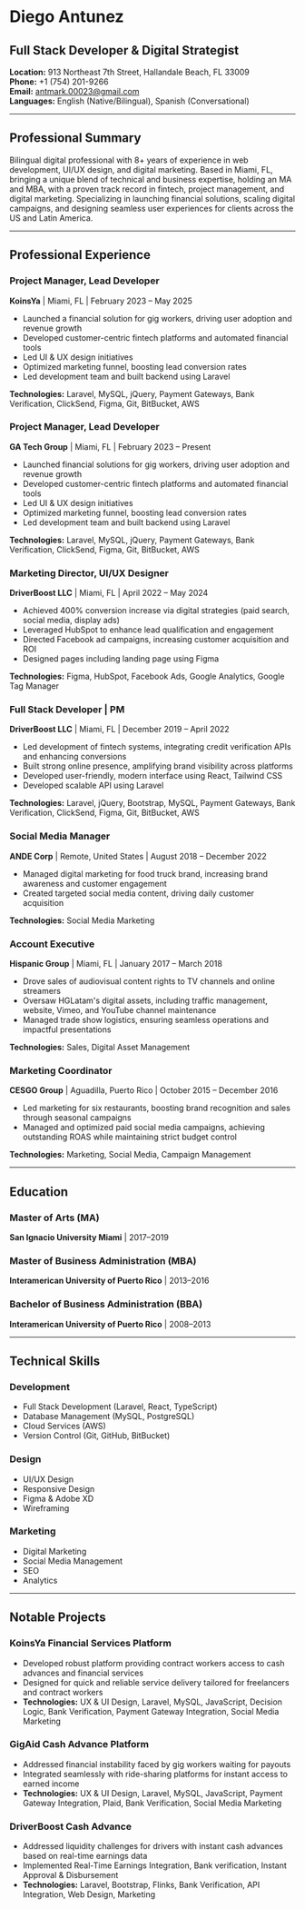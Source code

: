 # Diego Antunez
## Full Stack Developer & Digital Strategist

**Location:** 913 Northeast 7th Street, Hallandale Beach, FL 33009  
**Phone:** +1 (754) 201-9266  
**Email:** antmark.00023@gmail.com  
**Languages:** English (Native/Bilingual), Spanish (Conversational)

---

## Professional Summary

Bilingual digital professional with 8+ years of experience in web development, UI/UX design, and digital marketing. Based in Miami, FL, bringing a unique blend of technical and business expertise, holding an MA and MBA, with a proven track record in fintech, project management, and digital marketing. Specializing in launching financial solutions, scaling digital campaigns, and designing seamless user experiences for clients across the US and Latin America.

---

## Professional Experience

### Project Manager, Lead Developer
**KoinsYa** | Miami, FL | February 2023 – May 2025
- Launched a financial solution for gig workers, driving user adoption and revenue growth
- Developed customer-centric fintech platforms and automated financial tools
- Led UI & UX design initiatives
- Optimized marketing funnel, boosting lead conversion rates
- Led development team and built backend using Laravel

**Technologies:** Laravel, MySQL, jQuery, Payment Gateways, Bank Verification, ClickSend, Figma, Git, BitBucket, AWS

### Project Manager, Lead Developer
**GA Tech Group** | Miami, FL | February 2023 – Present
- Launched financial solutions for gig workers, driving user adoption and revenue growth
- Developed customer-centric fintech platforms and automated financial tools
- Led UI & UX design initiatives
- Optimized marketing funnel, boosting lead conversion rates
- Led development team and built backend using Laravel

**Technologies:** Laravel, MySQL, jQuery, Payment Gateways, Bank Verification, ClickSend, Figma, Git, BitBucket, AWS

### Marketing Director, UI/UX Designer
**DriverBoost LLC** | Miami, FL | April 2022 – May 2024
- Achieved 400% conversion increase via digital strategies (paid search, social media, display ads)
- Leveraged HubSpot to enhance lead qualification and engagement
- Directed Facebook ad campaigns, increasing customer acquisition and ROI
- Designed pages including landing page using Figma

**Technologies:** Figma, HubSpot, Facebook Ads, Google Analytics, Google Tag Manager

### Full Stack Developer | PM
**DriverBoost LLC** | Miami, FL | December 2019 – April 2022
- Led development of fintech systems, integrating credit verification APIs and enhancing conversions
- Built strong online presence, amplifying brand visibility across platforms
- Developed user-friendly, modern interface using React, Tailwind CSS
- Developed scalable API using Laravel

**Technologies:** Laravel, jQuery, Bootstrap, MySQL, Payment Gateways, Bank Verification, ClickSend, Figma, Git, BitBucket, AWS

### Social Media Manager
**ANDE Corp** | Remote, United States | August 2018 – December 2022
- Managed digital marketing for food truck brand, increasing brand awareness and customer engagement
- Created targeted social media content, driving daily customer acquisition

**Technologies:** Social Media Marketing

### Account Executive
**Hispanic Group** | Miami, FL | January 2017 – March 2018
- Drove sales of audiovisual content rights to TV channels and online streamers
- Oversaw HGLatam's digital assets, including traffic management, website, Vimeo, and YouTube channel maintenance
- Managed trade show logistics, ensuring seamless operations and impactful presentations

**Technologies:** Sales, Digital Asset Management

### Marketing Coordinator
**CESGO Group** | Aguadilla, Puerto Rico | October 2015 – December 2016
- Led marketing for six restaurants, boosting brand recognition and sales through seasonal campaigns
- Managed and optimized paid social media campaigns, achieving outstanding ROAS while maintaining strict budget control

**Technologies:** Marketing, Social Media, Campaign Management

---

## Education

### Master of Arts (MA)
**San Ignacio University Miami** | 2017–2019

### Master of Business Administration (MBA)
**Interamerican University of Puerto Rico** | 2013–2016

### Bachelor of Business Administration (BBA)
**Interamerican University of Puerto Rico** | 2008–2013

---

## Technical Skills

### Development
- Full Stack Development (Laravel, React, TypeScript)
- Database Management (MySQL, PostgreSQL)
- Cloud Services (AWS)
- Version Control (Git, GitHub, BitBucket)

### Design
- UI/UX Design
- Responsive Design
- Figma & Adobe XD
- Wireframing

### Marketing
- Digital Marketing
- Social Media Management
- SEO
- Analytics

---

## Notable Projects

### KoinsYa Financial Services Platform
- Developed robust platform providing contract workers access to cash advances and financial services
- Designed for quick and reliable service delivery tailored for freelancers and contract workers
- **Technologies:** UX & UI Design, Laravel, MySQL, JavaScript, Decision Logic, Bank Verification, Payment Gateway Integration, Social Media Marketing

### GigAid Cash Advance Platform
- Addressed financial instability faced by gig workers waiting for payouts
- Integrated seamlessly with ride-sharing platforms for instant access to earned income
- **Technologies:** UX & UI Design, Laravel, MySQL, JavaScript, Payment Gateway Integration, Plaid, Bank Verification, Social Media Marketing

### DriverBoost Cash Advance
- Addressed liquidity challenges for drivers with instant cash advances based on real-time earnings data
- Implemented Real-Time Earnings Integration, Bank verification, Instant Approval & Disbursement
- **Technologies:** Laravel, Bootstrap, Flinks, Bank Verification, API Integration, Web Design, Marketing 